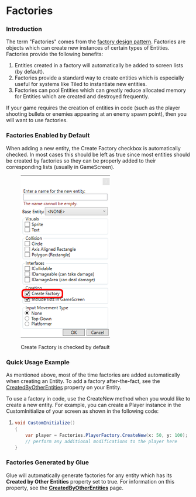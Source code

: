 # Factories

### Introduction

The term "Factories" comes from the [factory design pattern](http://en.wikipedia.org/wiki/Factory\_method\_pattern). Factories are objects which can create new instances of certain types of Entities. Factories provide the following benefits:

1. Entities created in a factory will automatically be added to screen lists (by default).
2. Factories provide a standard way to create entities which is especially useful for systems like Tiled to instantiate new entities.
3. Factories can pool Entities which can greatly reduce allocated memory for Entities which are created and destroyed frequently.

If your game requires the creation of entities in code (such as the player shooting bullets or enemies appearing at an enemy spawn point), then you will want to use factories.

### Factories Enabled by Default

When adding a new entity, the Create Factory checkbox is automatically checked. In most cases this should be left as true since most entities should be created by factories so they can be properly added to their corresponding lists (usually in GameScreen).

<figure><img src="../../.gitbook/assets/image (3) (1) (1) (1) (1) (1) (1).png" alt=""><figcaption><p>Create Factory is checked by default</p></figcaption></figure>

### Quick Usage Example

As mentioned above, most of the time factories are added automatically when creating an Entity. To add a factory after-the-fact, see the [CreatedByOtherEntities](../entities/glue-reference-createdbyotherentities.md) property on your Entity.

To use a factory in code, use the CreateNew method when you would like to create a new entity. For example, you can create a Player instance in the CustomInitialize of your screen as shown in the following code:

1. ```csharp
   void CustomInitialize()
   {
       var player = Factories.PlayerFactory.CreateNew(x: 50, y: 100);
       // perform any additional modifications to the player here
   }
   ```

### Factories Generated by Glue

Glue will automatically generate factories for any entity which has its **Created by Other Entities** property set to true. For information on this property, see the [**CreatedByOtherEntities**](../entities/glue-reference-createdbyotherentities.md) page.
